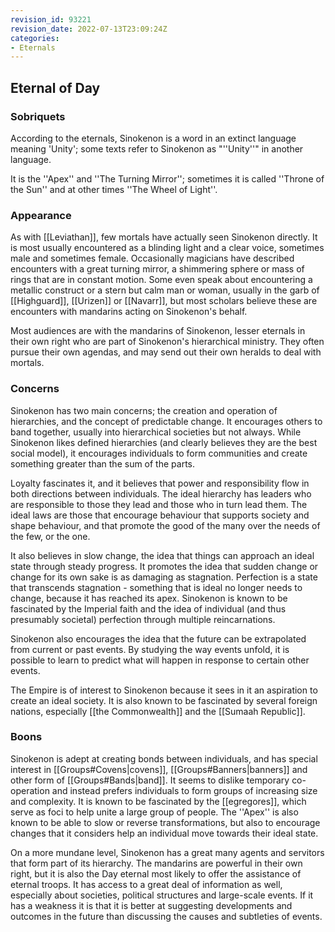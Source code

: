 ```yaml
---
revision_id: 93221
revision_date: 2022-07-13T23:09:24Z
categories:
- Eternals
---
```



## Eternal of Day
### Sobriquets
According to the eternals, Sinokenon is a word in an extinct language meaning 'Unity'; some texts refer to Sinokenon as "''Unity''" in another language. 

It is the ''Apex'' and ''The Turning Mirror''; sometimes it is called ''Throne of the Sun'' and at other times ''The Wheel of Light''.

### Appearance
As with [[Leviathan]], few mortals have actually seen Sinokenon directly. It is most usually encountered as a blinding light and a clear voice, sometimes male and sometimes female. Occasionally magicians have described encounters with a great turning mirror, a shimmering sphere or mass of rings that are in constant motion. Some even speak about encountering a metallic construct or a stern but calm man or woman, usually in the garb of [[Highguard]], [[Urizen]] or [[Navarr]], but most scholars believe these are encounters with mandarins acting on Sinokenon's behalf.

Most audiences are with the mandarins of Sinokenon, lesser eternals in their own right who are part of Sinokenon's hierarchical ministry. They often pursue their own agendas, and may send out their own heralds to deal with mortals.

### Concerns
Sinokenon has two main concerns; the creation and operation of hierarchies, and the concept of predictable change. It encourages others to band together, usually into hierarchical societies but not always. While Sinokenon likes defined hierarchies (and clearly believes they are the best social model), it encourages individuals to form communities and create something greater than the sum of the parts.

Loyalty fascinates it, and it believes that power and responsibility flow in both directions between individuals. The ideal hierarchy has leaders who are responsible to those they lead and those who in turn lead them. The ideal laws are those that encourage behaviour that supports society and shape behaviour, and that promote the good of the many over the needs of the few, or the one.

It also believes in slow change, the idea that things can approach an ideal state through steady progress. It promotes the idea that sudden change or change for its own sake is as damaging as stagnation. Perfection is a state that transcends stagnation - something that is ideal no longer needs to change, because it has reached its apex. Sinokenon is known to be fascinated by the Imperial faith and the idea of individual (and thus presumably societal) perfection through multiple reincarnations. 

Sinokenon also encourages the idea that the future can be extrapolated from current or past events. By studying the way events unfold, it is possible to learn to predict what will happen in response to certain other events.

The Empire is of interest to Sinokenon because it sees in it an aspiration to create an ideal society. It is also known to be fascinated by several foreign nations, especially [[the Commonwealth]] and the [[Sumaah Republic]].

### Boons

Sinokenon is adept at creating bonds between individuals, and has special interest in [[Groups#Covens|covens]], [[Groups#Banners|banners]] and other form of [[Groups#Bands|band]]. It seems to dislike temporary co-operation and instead prefers individuals to form groups of increasing size and complexity. It is known to be fascinated by the [[egregores]], which serve as foci to help unite a large group of people. The ''Apex'' is also known to be able to slow or reverse transformations, but also to encourage changes that it considers help an individual move towards their ideal state. 

On a more mundane level, Sinokenon has a great many agents and servitors that form part of its hierarchy. The mandarins are powerful in their own right, but it is also the Day eternal most likely to offer the assistance of eternal troops. It has access to a great deal of information as well, especially about societies, political structures and large-scale events. If it has a weakness it is that it is better at suggesting developments and outcomes in the future than discussing the causes and subtleties of events.
 
